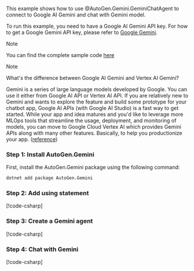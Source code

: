 This example shows how to use @AutoGen.Gemini.GeminiChatAgent to connect to Google AI Gemini and chat with Gemini model.

To run this example, you need to have a Google AI Gemini API key. For how to get a Google Gemini API key, please refer to [Google Gemini](https://gemini.google.com/).

> [!NOTE]
> You can find the complete sample code [here](https://github.com/ag2ai/ag2/blob/main/dotnet/sample/AutoGen.Gemini.Sample/Chat_With_Google_Gemini.cs)

> [!NOTE]
> What's the difference between Google AI Gemini and Vertex AI Gemini?
>
> Gemini is a series of large language models developed by Google. You can use it either from Google AI API or Vertex AI API. If you are relatively new to Gemini and wants to explore the feature and build some prototype for your chatbot app, Google AI APIs (with Google AI Studio) is a fast way to get started. While your app and idea matures and you'd like to leverage more MLOps tools that streamline the usage, deployment, and monitoring of models, you can move to Google Cloud Vertex AI which provides Gemini APIs along with many other features. Basically, to help you productionize your app. ([reference](https://stackoverflow.com/questions/78007243/utilizing-gemini-through-vertex-ai-or-through-google-generative-ai))

### Step 1: Install AutoGen.Gemini

First, install the AutoGen.Gemini package using the following command:

```bash
dotnet add package AutoGen.Gemini
```

### Step 2: Add using statement

[!code-csharp[](../../../sample/AutoGen.Gemini.Sample/Chat_With_Google_Gemini.cs?name=Using)]

### Step 3: Create a Gemini agent

[!code-csharp[](../../../sample/AutoGen.Gemini.Sample/Chat_With_Google_Gemini.cs?name=Create_Gemini_Agent)]

### Step 4: Chat with Gemini

[!code-csharp[](../../../sample/AutoGen.Gemini.Sample/Chat_With_Google_Gemini.cs?name=Chat_With_Google_Gemini)]